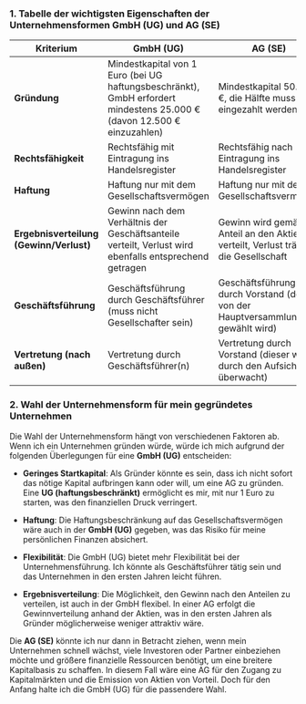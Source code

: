 ### 1. Tabelle der wichtigsten Eigenschaften der Unternehmensformen GmbH (UG) und AG (SE)

|**Kriterium**|**GmbH (UG)**|**AG (SE)**|
|---|---|---|
|**Gründung**|Mindestkapital von 1 Euro (bei UG haftungsbeschränkt), GmbH erfordert mindestens 25.000 € (davon 12.500 € einzuzahlen)|Mindestkapital 50.000 €, die Hälfte muss eingezahlt werden|
|**Rechtsfähigkeit**|Rechtsfähig mit Eintragung ins Handelsregister|Rechtsfähig nach Eintragung ins Handelsregister|
|**Haftung**|Haftung nur mit dem Gesellschaftsvermögen|Haftung nur mit dem Gesellschaftsvermögen|
|**Ergebnisverteilung (Gewinn/Verlust)**|Gewinn nach dem Verhältnis der Geschäftsanteile verteilt, Verlust wird ebenfalls entsprechend getragen|Gewinn wird gemäß Anteil an den Aktien verteilt, Verlust trägt die Gesellschaft|
|**Geschäftsführung**|Geschäftsführung durch Geschäftsführer (muss nicht Gesellschafter sein)|Geschäftsführung durch Vorstand (der von der Hauptversammlung gewählt wird)|
|**Vertretung (nach außen)**|Vertretung durch Geschäftsführer(n)|Vertretung durch Vorstand (dieser wird durch den Aufsichtsrat überwacht)|

### 2. Wahl der Unternehmensform für mein gegründetes Unternehmen

Die Wahl der Unternehmensform hängt von verschiedenen Faktoren ab. Wenn ich ein Unternehmen gründen würde, würde ich mich aufgrund der folgenden Überlegungen für eine **GmbH (UG)** entscheiden:

- **Geringes Startkapital**: Als Gründer könnte es sein, dass ich nicht sofort das nötige Kapital aufbringen kann oder will, um eine AG zu gründen. Eine **UG (haftungsbeschränkt)** ermöglicht es mir, mit nur 1 Euro zu starten, was den finanziellen Druck verringert.
    
- **Haftung**: Die Haftungsbeschränkung auf das Gesellschaftsvermögen wäre auch in der **GmbH (UG)** gegeben, was das Risiko für meine persönlichen Finanzen absichert.
    
- **Flexibilität**: Die GmbH (UG) bietet mehr Flexibilität bei der Unternehmensführung. Ich könnte als Geschäftsführer tätig sein und das Unternehmen in den ersten Jahren leicht führen.
    
- **Ergebnisverteilung**: Die Möglichkeit, den Gewinn nach den Anteilen zu verteilen, ist auch in der GmbH flexibel. In einer AG erfolgt die Gewinnverteilung anhand der Aktien, was in den ersten Jahren als Gründer möglicherweise weniger attraktiv wäre.
    

Die **AG (SE)** könnte ich nur dann in Betracht ziehen, wenn mein Unternehmen schnell wächst, viele Investoren oder Partner einbeziehen möchte und größere finanzielle Ressourcen benötigt, um eine breitere Kapitalbasis zu schaffen. In diesem Fall wäre eine AG für den Zugang zu Kapitalmärkten und die Emission von Aktien von Vorteil. Doch für den Anfang halte ich die GmbH (UG) für die passendere Wahl.
